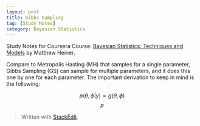 ```yaml
---
layout: post
title: Gibbs Sampling
tag: [Study Notes]
category: Bayesian Statistics
---
```


Study Notes for Coursera Course: [Bayesian Statistics: Techniques and Models](https://www.coursera.org/learn/mcmc-bayesian-statistics/) by Matthew Heiner.

Compare to Metropolis Hasting (MH) that samples for a single parameter, Gibbs Sampling (GS) can sample for multiple parameters, and it does this one by one for each parameter. The important derivation to keep in mind is the following:

$$p(\theta, \phi|y) \propto g(\theta, \phi)$$ $$p$$ 

 

> Written with [StackEdit](https://stackedit.io/).
<!--stackedit_data:
eyJoaXN0b3J5IjpbMTc0NTc0MDc4Ml19
-->